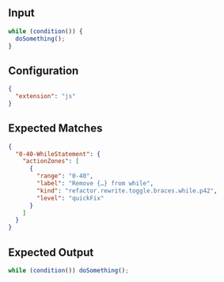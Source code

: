 
## Input
```javascript input
while (condition()) {
  doSomething();
}
```

## Configuration
```json configuration
{
  "extension": "js"
}
```

## Expected Matches
```json expected matches
{
  "0-40-WhileStatement": {
    "actionZones": [
      {
        "range": "0-40",
        "label": "Remove {…} from while",
        "kind": "refactor.rewrite.toggle.braces.while.p42",
        "level": "quickFix"
      }
    ]
  }
}
```

## Expected Output
```javascript expected output
while (condition()) doSomething();
```
